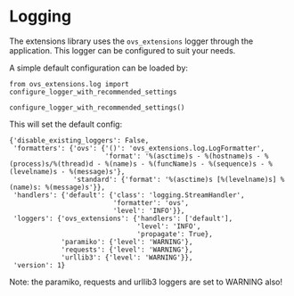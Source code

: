 # Logging

The extensions library uses the `ovs_extensions` logger through the application.
This logger can be configured to suit your needs.

A simple default configuration can be loaded by:
```
from ovs_extensions.log import configure_logger_with_recommended_settings

configure_logger_with_recommended_settings()
```
This will set the default config:
```
{'disable_existing_loggers': False,
 'formatters': {'ovs': {'()': 'ovs_extensions.log.LogFormatter',
                        'format': '%(asctime)s - %(hostname)s - %(process)s/%(thread)d - %(name)s - %(funcName)s - %(sequence)s - %(levelname)s - %(message)s'},
                'standard': {'format': '%(asctime)s [%(levelname)s] %(name)s: %(message)s'}},
 'handlers': {'default': {'class': 'logging.StreamHandler',
                          'formatter': 'ovs',
                          'level': 'INFO'}},
 'loggers': {'ovs_extensions': {'handlers': ['default'],
                                'level': 'INFO',
                                'propagate': True},
             'paramiko': {'level': 'WARNING'},
             'requests': {'level': 'WARNING'},
             'urllib3': {'level': 'WARNING'}},
 'version': 1}
```
Note: the paramiko, requests and urllib3 loggers are set to WARNING also!
